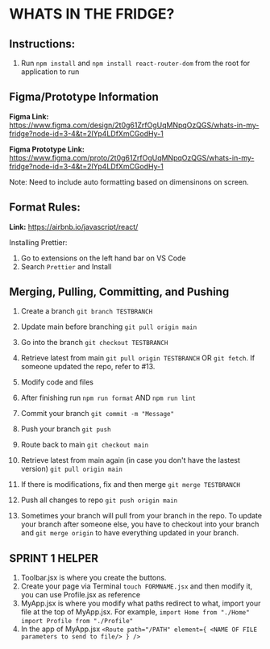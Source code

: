 # WHATS IN THE FRIDGE?

## Instructions:

1. Run `npm install` and `npm install react-router-dom` from the root for application to run


## Figma/Prototype Information

**Figma Link:** https://www.figma.com/design/2t0g61ZrfOgUqMNpqOzQGS/whats-in-my-fridge?node-id=3-4&t=2IYp4LDfXmCGodHy-1

**Figma Prototype Link:** https://www.figma.com/proto/2t0g61ZrfOgUqMNpqOzQGS/whats-in-my-fridge?node-id=3-4&t=2IYp4LDfXmCGodHy-1

Note: Need to include auto formatting based on dimensinons on screen.


## Format Rules:

**Link:** https://airbnb.io/javascript/react/

Installing Prettier:
1. Go to extensions on the left hand bar on VS Code
2. Search `Prettier` and Install


## Merging, Pulling, Committing, and Pushing

1. Create a branch `git branch TESTBRANCH`
2. Update main before branching `git pull origin main`
3. Go into the branch `git checkout TESTBRANCH`
4. Retrieve latest from main `git pull origin TESTBRANCH` OR `git fetch`. If someone updated the repo, refer to #13.
5. Modify code and files
6. After finishing run `npm run format` AND `npm run lint`
7. Commit your branch `git commit -m "Message"`
8. Push your branch `git push`
9. Route back to main `git checkout main`
10. Retrieve latest from main again (in case you don't have the lastest version) `git pull origin main` 
11. If there is modifications, fix and then merge `git merge TESTBRANCH`
12. Push all changes to repo `git push origin main`

13. Sometimes your branch will pull from your branch in the repo. To update your branch after someone else, you have to checkout into your branch and `git merge origin` to have everything updated in your branch.


## SPRINT 1 HELPER

1. Toolbar.jsx is where you create the buttons.
2. Create your page via Terminal `touch FORMNAME.jsx` and then modify it, you can use Profile.jsx as reference
3. MyApp.jsx is where you modify what paths redirect to what, import your file at the top of MyApp.jsx. For example, `import Home from "./Home"` `import Profile from "./Profile"`
4. In the app of MyApp.jsx
`<Route path="/PATH" element={ <NAME OF FILE parameters to send to file/> } />`

